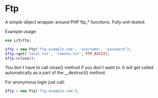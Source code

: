 Ftp
===

A simple object wrapper around PHP ftp_* functions. Fully unit-tested.

Example usage:

```php
use Lc5\Ftp;

$ftp = new Ftp('ftp.example.com', 'username', 'password');
$ftp->get('local.txt', 'remote.txt', FTP_ASCII);
$ftp->close();
```
You don't have to call close() method if you don't want to. It will get called automatically as a part of the __destruct() method.

For anonymous login just call:

```php
$ftp = new Ftp('ftp.example.com');
```